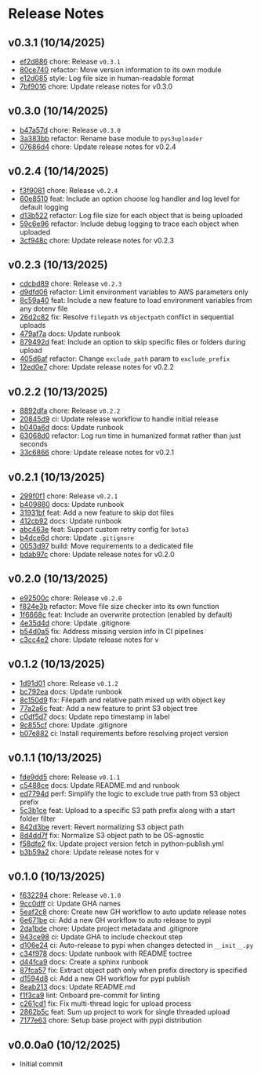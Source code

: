 Release Notes
=============

v0.3.1 (10/14/2025)
-------------------
- [ef2d886](https://github.com/thevickypedia/PyS3Uploader/commit/ef2d88653cc94dd8e8fe979e803b968b88c0de73) chore: Release ``v0.3.1``
- [80ce740](https://github.com/thevickypedia/PyS3Uploader/commit/80ce74089c6dcc80103e05501764eabf5c6f4249) refactor: Move version information to its own module
- [e12d085](https://github.com/thevickypedia/PyS3Uploader/commit/e12d0859a32be87620c20f241d627fb956743f19) style: Log file size in human-readable format
- [7bf9016](https://github.com/thevickypedia/PyS3Uploader/commit/7bf90162a992094a0ef800b70d5f01e57f057d90) chore: Update release notes for v0.3.0

v0.3.0 (10/14/2025)
-------------------
- [b47a57d](https://github.com/thevickypedia/PyS3Uploader/commit/b47a57ddf4a85f77eda6f1daf25495252c19c575) chore: Release ``v0.3.0``
- [3a383bb](https://github.com/thevickypedia/PyS3Uploader/commit/3a383bb2975044dd384ecd0c7762da0499f31235) refactor: Rename base module to ``pys3uploader``
- [07686d4](https://github.com/thevickypedia/PyS3Uploader/commit/07686d4c18632b2c868de1a45216e0c543d70216) chore: Update release notes for v0.2.4

v0.2.4 (10/14/2025)
-------------------
- [f3f9081](https://github.com/thevickypedia/PyS3Uploader/commit/f3f90816cca5b1dec45bc7b750ed208d4709d3eb) chore: Release ``v0.2.4``
- [60e8510](https://github.com/thevickypedia/PyS3Uploader/commit/60e8510d07eb9372444ba318b916369839cb24e0) feat: Include an option choose log handler and log level for default logging
- [d13b522](https://github.com/thevickypedia/PyS3Uploader/commit/d13b52224b57a2ec02658579b9256465f0c2ced7) refactor: Log file size for each object that is being uploaded
- [59c6e96](https://github.com/thevickypedia/PyS3Uploader/commit/59c6e96927b28fcad85a4c69fbcf51bb0edbc29a) refactor: Include debug logging to trace each object when uploaded
- [3cf948c](https://github.com/thevickypedia/PyS3Uploader/commit/3cf948cac1c53726cd12ab77b6bb723b5cbf3d87) chore: Update release notes for v0.2.3

v0.2.3 (10/13/2025)
-------------------
- [cdcbd89](https://github.com/thevickypedia/PyS3Uploader/commit/cdcbd89e374ca17a836911ec973f92590f6acb29) chore: Release ``v0.2.3``
- [d9dfd06](https://github.com/thevickypedia/PyS3Uploader/commit/d9dfd06efc0769922e863e798a41b0fc6e017fda) refactor: Limit environment variables to AWS parameters only
- [8c59a40](https://github.com/thevickypedia/PyS3Uploader/commit/8c59a408a313caa528dc45d8ca52df9d75950b2d) feat: Include a new feature to load environment variables from any dotenv file
- [26d2c82](https://github.com/thevickypedia/PyS3Uploader/commit/26d2c82e937b724f423a8716e7e62c816e6dd59b) fix: Resolve ``filepath`` vs ``objectpath`` conflict in sequential uploads
- [479af7a](https://github.com/thevickypedia/PyS3Uploader/commit/479af7aa00f231e9a7a2e0eb085f8f03492b001d) docs: Update runbook
- [879492d](https://github.com/thevickypedia/PyS3Uploader/commit/879492d1885bbd4963d6325069eff7729a67358d) feat: Include an option to skip specific files or folders during upload
- [405d6af](https://github.com/thevickypedia/PyS3Uploader/commit/405d6af87b5030424e127e3d0ac83d6d2b6eba58) refactor: Change ``exclude_path`` param to ``exclude_prefix``
- [12ed0e7](https://github.com/thevickypedia/PyS3Uploader/commit/12ed0e757fb07610d2f4f603b194f416e86a282f) chore: Update release notes for v0.2.2

v0.2.2 (10/13/2025)
-------------------
- [8892dfa](https://github.com/thevickypedia/PyS3Uploader/commit/8892dfa78bb7fdb489376c1499fbc39664a60607) chore: Release ``v0.2.2``
- [20845d9](https://github.com/thevickypedia/PyS3Uploader/commit/20845d98aab961c2eff3d7aa34991dbde025aa66) ci: Update release workflow to handle initial release
- [b040a6d](https://github.com/thevickypedia/PyS3Uploader/commit/b040a6d6f5c0dd6890864d3c1c7df6dab6502aba) docs: Update runbook
- [63068d0](https://github.com/thevickypedia/PyS3Uploader/commit/63068d0a3427b9a75bb2d4227eaf8b513c260de1) refactor: Log run time in humanized format rather than just seconds
- [33c6866](https://github.com/thevickypedia/PyS3Uploader/commit/33c6866b3028289ede02a9f8ac886337d8bca24c) chore: Update release notes for v0.2.1

v0.2.1 (10/13/2025)
-------------------
- [299f0f1](https://github.com/thevickypedia/PyS3Uploader/commit/299f0f14d410434fc11819906ed93d788da8b888) chore: Release ``v0.2.1``
- [b409880](https://github.com/thevickypedia/PyS3Uploader/commit/b409880ebb6fd9962461702653d2e94284e550c5) docs: Update runbook
- [31931bf](https://github.com/thevickypedia/PyS3Uploader/commit/31931bf836fbe006b36a677f9538096b1ed9b5b7) feat: Add a new feature to skip dot files
- [412cb92](https://github.com/thevickypedia/PyS3Uploader/commit/412cb92f024500c0a812f41d14ccbf00943d7cd7) docs: Update runbook
- [abc463e](https://github.com/thevickypedia/PyS3Uploader/commit/abc463ed84fd253d506e39a5991d2e237510f5fd) feat: Support custom retry config for ``boto3``
- [b4dce6d](https://github.com/thevickypedia/PyS3Uploader/commit/b4dce6d1103513fc882052964d66ecb98d3c95ac) chore: Update ``.gitignore``
- [0053d97](https://github.com/thevickypedia/PyS3Uploader/commit/0053d97568d5f90847a913d5079d798b5d0795ea) build: Move requirements to a dedicated file
- [bdab97c](https://github.com/thevickypedia/PyS3Uploader/commit/bdab97cfab3734b80a1f485c981b9cfcc2381209) chore: Update release notes for v0.2.0

v0.2.0 (10/13/2025)
-------------------
- [e92500c](https://github.com/thevickypedia/PyS3Uploader/commit/e92500cf9bc6f0d8fda3670a8daaba4e6da0be1c) chore: Release ``v0.2.0``
- [f824e3b](https://github.com/thevickypedia/PyS3Uploader/commit/f824e3b9f57cda508b3a144a49080b4fafc487c9) refactor: Move file size checker into its own function
- [1f6668c](https://github.com/thevickypedia/PyS3Uploader/commit/1f6668c1d57b80920d12d7f5130757fcff0cf59c) feat: Include an overwrite protection (enabled by default)
- [4e35d4d](https://github.com/thevickypedia/PyS3Uploader/commit/4e35d4d9dba0e3a5761457940a049429aa59d228) chore: Update .gitignore
- [b54d0a5](https://github.com/thevickypedia/PyS3Uploader/commit/b54d0a523582cd756d5c60fdd66e431412614dee) fix: Address missing version info in CI pipelines
- [c3cc4e2](https://github.com/thevickypedia/PyS3Uploader/commit/c3cc4e2f3cd4b1a17d60c5087a44471f9e1fd9d6) chore: Update release notes for v

v0.1.2 (10/13/2025)
-------------------
- [1d91d01](https://github.com/thevickypedia/PyS3Uploader/commit/1d91d017c982cedb47313063661024f2847727eb) chore: Release ``v0.1.2``
- [bc792ea](https://github.com/thevickypedia/PyS3Uploader/commit/bc792eab4f60812736c00f157862a2cc796d3824) docs: Update runbook
- [8c150d9](https://github.com/thevickypedia/PyS3Uploader/commit/8c150d98aedb63bc6fe4bf1cf91d8b8d446b765b) fix: Filepath and relative path mixed up with object key
- [77a2a6c](https://github.com/thevickypedia/PyS3Uploader/commit/77a2a6c7c087a287318049d1e8ceb47e6717b7b5) feat: Add a new feature to print S3 object tree
- [c0df5d7](https://github.com/thevickypedia/PyS3Uploader/commit/c0df5d70dade7338e35f7b5d86508d5b3a956d44) docs: Update repo timestamp in label
- [9c855cf](https://github.com/thevickypedia/PyS3Uploader/commit/9c855cf9cda4cae94e68c4aa8ad670fcd4fd51f2) chore: Update .gitignore
- [b07e882](https://github.com/thevickypedia/PyS3Uploader/commit/b07e8827d43f3b950a0127995bfe070a07c9a902) ci: Install requirements before resolving project version

v0.1.1 (10/13/2025)
-------------------
- [fde9dd5](https://github.com/thevickypedia/PyS3Uploader/commit/fde9dd57d19b788ffbd76acf198589ed76532c05) chore: Release ``v0.1.1``
- [c5488ce](https://github.com/thevickypedia/PyS3Uploader/commit/c5488ce0d1ba79c7aaaf53c8cd2620f392977c68) docs: Update README.md and runbook
- [ed7794d](https://github.com/thevickypedia/PyS3Uploader/commit/ed7794dfac207eed88f8ce88da268006a5f097ea) perf: Simplify the logic to exclude true path from S3 object prefix
- [5c3b1ce](https://github.com/thevickypedia/PyS3Uploader/commit/5c3b1cedeb893aa8904b3b8df2e851b713073350) feat: Upload to a specific S3 path prefix along with a start folder filter
- [842d3be](https://github.com/thevickypedia/PyS3Uploader/commit/842d3be33012d1f23c38a575ea787120ca971401) revert: Revert normalizing S3 object path
- [8d4dd7f](https://github.com/thevickypedia/PyS3Uploader/commit/8d4dd7f79bd1d24f4508b7a1fadd5ac8aa7500ae) fix: Normalize S3 object path to be OS-agnostic
- [f58dfe2](https://github.com/thevickypedia/PyS3Uploader/commit/f58dfe26e827837df96df81c2ae53d43f5efa2c1) fix: Update project version fetch in python-publish.yml
- [b3b59a2](https://github.com/thevickypedia/PyS3Uploader/commit/b3b59a20831c0c467d6f887bebea392f9ab1276a) chore: Update release notes for v

v0.1.0 (10/13/2025)
-------------------
- [f632294](https://github.com/thevickypedia/PyS3Uploader/commit/f63229464c7324c93a998c151c6ac695aafe24fe) chore: Release ``v0.1.0``
- [9cc0dff](https://github.com/thevickypedia/PyS3Uploader/commit/9cc0dff0381de4903243ede5c2470acdede11944) ci: Update GHA names
- [5eaf2c8](https://github.com/thevickypedia/PyS3Uploader/commit/5eaf2c822a06f82e6b5ef9ac02652064d22cc842) chore: Create new GH workflow to auto update release notes
- [6e671be](https://github.com/thevickypedia/PyS3Uploader/commit/6e671be6cc8014a850f91b24927d148bba0656ca) ci: Add a new GH workflow to auto release to pypi
- [2da1bde](https://github.com/thevickypedia/PyS3Uploader/commit/2da1bdece23b8ae7301147feec82d5c951fe7215) chore: Update project metadata and .gitignore
- [943ce98](https://github.com/thevickypedia/PyS3Uploader/commit/943ce986f93287178b002cf83f5e0805e287f538) ci: Update GHA to include checkout step
- [d106e24](https://github.com/thevickypedia/PyS3Uploader/commit/d106e244eed12db78661b77b48137509ef654d4d) ci: Auto-release to pypi when changes detected in ``__init__.py``
- [c34f978](https://github.com/thevickypedia/PyS3Uploader/commit/c34f9784ec10d625786a50b2f597d7c2970a03f3) docs: Update runbook with README toctree
- [d44fca9](https://github.com/thevickypedia/PyS3Uploader/commit/d44fca975bad12083e2365bf7afe5680e0913b67) docs: Create a sphinx runbook
- [87fca57](https://github.com/thevickypedia/PyS3Uploader/commit/87fca57f42fc9c05afae0fe62d0cedd92517e227) fix: Extract object path only when prefix directory is specified
- [d1594d8](https://github.com/thevickypedia/PyS3Uploader/commit/d1594d8be202096a2b360af58f7f18b7c3c30844) ci: Add a new GH workflow for pypi publish
- [8eab213](https://github.com/thevickypedia/PyS3Uploader/commit/8eab213a869518f4a1a6b538b2cbfd937c132694) docs: Update README.md
- [f1f3ca9](https://github.com/thevickypedia/PyS3Uploader/commit/f1f3ca94e39fa686449c6c733ec8a5f74e970aea) lint: Onboard pre-commit for linting
- [c261cd1](https://github.com/thevickypedia/PyS3Uploader/commit/c261cd1c30b848b4b0afdfd2ec81909712062572) fix: Fix multi-thread logic for upload process
- [2862b5c](https://github.com/thevickypedia/PyS3Uploader/commit/2862b5c1c096dc64e326e41e5d2012e08f169b7c) feat: Sum up project to work for single threaded upload
- [7177e63](https://github.com/thevickypedia/PyS3Uploader/commit/7177e638f47fd2915deaecb25a46f6c1013e0945) chore: Setup base project with pypi distribution

v0.0.0a0 (10/12/2025)
---------------------
- Initial commit
